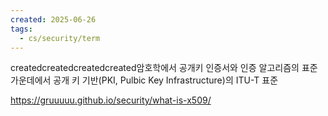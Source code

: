 ```yaml
---
created: 2025-06-26
tags:
  - cs/security/term
---
```

createdcreatedcreatedcreated암호학에서 공개키 인증서와 인증 알고리즘의 표준 가운데에서 공개 키 기반(PKI, Pulbic Key Infrastructure)의 ITU-T 표준

https://gruuuuu.github.io/security/what-is-x509/
